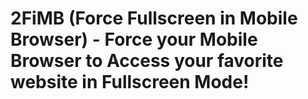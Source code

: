 # 2FiMB (Force Fullscreen in Mobile Browser) - Force your Mobile Browser to Access your favorite website in Fullscreen Mode!
